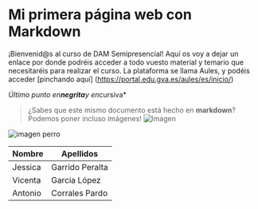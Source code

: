 # Mi primera página web con Markdown
¡Bienvenid@s al curso de DAM Semipresencial!
Aquí os voy a dejar un enlace por donde podréis acceder a todo vuesto material y temario que necesitaréis para realizar el curso.
La plataforma se llama Aules, y podéis acceder [pinchando aquí] (https://portal.edu.gva.es/aules/es/inicio/)


*Último punto en**negrita**y en*cursiva*
> ¿Sabes que este mismo documento está hecho en **markdown**?
Podemos poner incluso imágenes!
![Imagen](https://guilleatm.github.io/demo-web/assets/img/my-profile-img.jpg)



![imagen perro](github-light/assets/images/perro.jpg)

| Nombre          | Apellidos                    |
|-----------------|------------------------------|
| Jessica         | Garrido Peralta              |
| Vicenta         | Garcia López                 |
| Antonio         | Corrales Pardo               |
